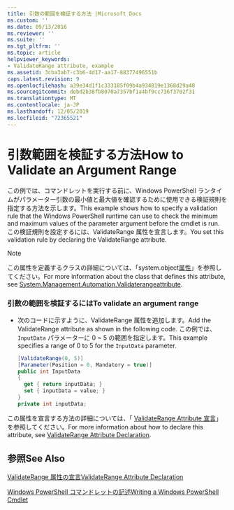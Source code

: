```yaml
---
title: 引数の範囲を検証する方法 |Microsoft Docs
ms.custom: ''
ms.date: 09/13/2016
ms.reviewer: ''
ms.suite: ''
ms.tgt_pltfrm: ''
ms.topic: article
helpviewer_keywords:
- ValidateRange attribute, example
ms.assetid: 3cba3ab7-c3b6-4d17-aa17-88377496551b
caps.latest.revision: 9
ms.openlocfilehash: a39e34d1f1c333185f09b4a934819e1368d29a48
ms.sourcegitcommit: debd2b38fb8070a7357bf1a4bf9cc736f3702f31
ms.translationtype: MT
ms.contentlocale: ja-JP
ms.lasthandoff: 12/05/2019
ms.locfileid: "72365521"
---
```

# <a name="how-to-validate-an-argument-range"></a><span data-ttu-id="5222f-102">引数範囲を検証する方法</span><span class="sxs-lookup"><span data-stu-id="5222f-102">How to Validate an Argument Range</span></span>

<span data-ttu-id="5222f-103">この例では、コマンドレットを実行する前に、Windows PowerShell ランタイムがパラメーター引数の最小値と最大値を確認するために使用できる検証規則を指定する方法を示します。</span><span class="sxs-lookup"><span data-stu-id="5222f-103">This example shows how to specify a validation rule that the Windows PowerShell runtime can use to check the minimum and maximum values of the parameter argument before the cmdlet is run.</span></span> <span data-ttu-id="5222f-104">この検証規則を設定するには、ValidateRange 属性を宣言します。</span><span class="sxs-lookup"><span data-stu-id="5222f-104">You set this validation rule by declaring the ValidateRange attribute.</span></span>

> [!NOTE]
> <span data-ttu-id="5222f-105">この属性を定義するクラスの詳細については、「system.object[属性](/dotnet/api/System.Management.Automation.ValidateRangeAttribute)」を参照してください。</span><span class="sxs-lookup"><span data-stu-id="5222f-105">For more information about the class that defines this attribute, see [System.Management.Automation.Validaterangeattribute](/dotnet/api/System.Management.Automation.ValidateRangeAttribute).</span></span>

### <a name="to-validate-an-argument-range"></a><span data-ttu-id="5222f-106">引数の範囲を検証するには</span><span class="sxs-lookup"><span data-stu-id="5222f-106">To validate an argument range</span></span>

- <span data-ttu-id="5222f-107">次のコードに示すように、ValidateRange 属性を追加します。</span><span class="sxs-lookup"><span data-stu-id="5222f-107">Add the ValidateRange attribute as shown in the following code.</span></span> <span data-ttu-id="5222f-108">この例では、`InputData` パラメーターに 0 ~ 5 の範囲を指定します。</span><span class="sxs-lookup"><span data-stu-id="5222f-108">This example specifies a range of 0 to 5 for the `InputData` parameter.</span></span>

    ```csharp
    [ValidateRange(0, 5)]
    [Parameter(Position = 0, Mandatory = true)]
    public int InputData
    {
      get { return inputData; }
      set { inputData = value; }
    }
    private int inputData;
    ```

<span data-ttu-id="5222f-109">この属性を宣言する方法の詳細については、「 [ValidateRange Attribute 宣言](./validaterange-attribute-declaration.md)」を参照してください。</span><span class="sxs-lookup"><span data-stu-id="5222f-109">For more information about how to declare this attribute, see [ValidateRange Attribute Declaration](./validaterange-attribute-declaration.md).</span></span>

## <a name="see-also"></a><span data-ttu-id="5222f-110">参照</span><span class="sxs-lookup"><span data-stu-id="5222f-110">See Also</span></span>

[<span data-ttu-id="5222f-111">ValidateRange 属性の宣言</span><span class="sxs-lookup"><span data-stu-id="5222f-111">ValidateRange Attribute Declaration</span></span>](./validaterange-attribute-declaration.md)

[<span data-ttu-id="5222f-112">Windows PowerShell コマンドレットの記述</span><span class="sxs-lookup"><span data-stu-id="5222f-112">Writing a Windows PowerShell Cmdlet</span></span>](./writing-a-windows-powershell-cmdlet.md)

